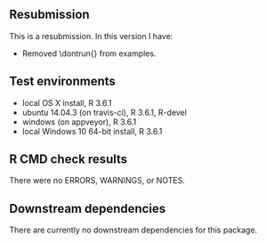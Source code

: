 ## Resubmission

This is a resubmission. In this version I have:

* Removed \dontrun{} from examples.

## Test environments
* local OS X install, R 3.6.1
* ubuntu 14.04.3 (on travis-ci), R 3.6.1, R-devel
* windows (on appveyor), R 3.6.1
* local Windows 10 64-bit install, R 3.6.1

## R CMD check results
There were no ERRORS, WARNINGS, or NOTES.

## Downstream dependencies
There are currently no downstream dependencies for this package.
